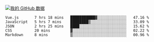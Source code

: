 [![我的 GitHub 数据](https://github-readme-stats.vercel.app/api?username=unbrain&?theme=dark)]()

<!--START_SECTION:waka-->
```text
Vue.js       7 hrs 18 mins   ███████████▓░░░░░░░░░░░░░   47.16 % 
JavaScript   5 hrs 7 mins    ████████▒░░░░░░░░░░░░░░░░   33.09 % 
JSON         2 hrs 25 mins   ████░░░░░░░░░░░░░░░░░░░░░   15.62 % 
CSS          20 mins         ▓░░░░░░░░░░░░░░░░░░░░░░░░   02.22 % 
Markdown     8 mins          ▒░░░░░░░░░░░░░░░░░░░░░░░░   00.96 % 
```
<!--END_SECTION:waka-->
